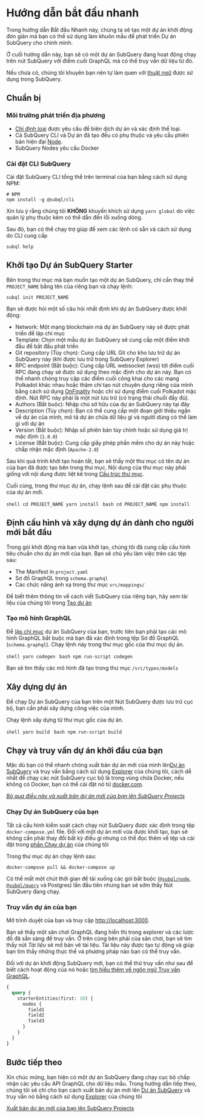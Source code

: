 # Hướng dẫn bắt đầu nhanh

Trong hướng dẫn Bắt đầu Nhanh này, chúng ta sẽ tạo một dự án khởi động đơn giản mà bạn có thể sử dụng làm khuôn mẫu để phát triển Dự án SubQuery cho chính mình.

Ở cuối hướng dẫn này, bạn sẽ có một dự án SubQuery đang hoạt động chạy trên nút SubQuery với điểm cuối GraphQL mà có thể truy vấn dữ liệu từ đó.

Nếu chưa có, chúng tôi khuyên bạn nên tự làm quen với [thuật ngữ](../#terminology) được sử dụng trong SubQuery.

## Chuẩn bị

### Môi trường phát triển địa phương

- [Chỉ định loại](https://www.typescriptlang.org/) được yêu cầu để biên dịch dự án và xác định thể loại.
- Cả SubQuery CLI và Dự án đã tạo đều có phụ thuộc và yêu cầu phiên bản hiện đại [Node](https://nodejs.org/en/).
- SubQuery Nodes yêu cầu Docker

### Cài đặt CLI SubQuery

Cài đặt SubQuery CLI tổng thể trên terminal của bạn bằng cách sử dụng NPM:

```shell
# NPM
npm install -g @subql/cli
```

Xin lưu ý rằng chúng tôi **KHÔNG** khuyến khích sử dụng `yarn global` do việc quản lý phụ thuộc kém có thể dẫn đến lỗi xuống dòng.

Sau đó, bạn có thể chạy trợ giúp để xem các lệnh có sẵn và cách sử dụng do CLI cung cấp

```shell
subql help
```

## Khởi tạo Dự án SubQuery Starter

Bên trong thư mục mà bạn muốn tạo một dự án SubQuery, chỉ cần thay thế `PROJECT_NAME` bằng tên của riêng bạn và chạy lệnh:

```shell
subql init PROJECT_NAME
```

Bạn sẽ được hỏi một số câu hỏi nhất định khi dự án SubQuery được khởi động:

- Network: Một mạng blockchain mà dự án SubQuery này sẽ được phát triển để lập chỉ mục
- Template: Chọn một mẫu dự án SubQuery sẽ cung cấp một điểm khởi đầu để bắt đầu phát triển
- Git repository (Tùy chọn): Cung cấp URL Git cho kho lưu trữ dự án SubQuery này (khi được lưu trữ trong SubQuery Explorer)
- RPC endpoint (Bắt buộc): Cung cấp URL websocket (wss) tới điểm cuối RPC đang chạy sẽ được sử dụng theo mặc định cho dự án này. Bạn có thể nhanh chóng truy cập các điểm cuối công khai cho các mạng Polkadot khác nhau hoặc thậm chí tạo nút chuyên dụng riêng của mình bằng cách sử dụng [OnFinality](https://app.onfinality.io) hoặc chỉ sử dụng điểm cuối Polkadot mặc định. Nút RPC này phải là một nút lưu trữ (có trạng thái chuỗi đầy đủ).
- Authors (Bắt buộc): Nhập chủ sở hữu của dự án SubQuery này tại đây
- Description (Tùy chọn): Bạn có thể cung cấp một đoạn giới thiệu ngắn về dự án của mình, mô tả dự án chứa dữ liệu gì và người dùng có thể làm gì với dự án
- Version (Bắt buộc): Nhập số phiên bản tùy chỉnh hoặc sử dụng giá trị mặc định (`1.0.0`)
- License (Bắt buộc): Cung cấp giấy phép phần mềm cho dự án này hoặc chấp nhận mặc định (`Apache-2.0`)

Sau khi quá trình khởi tạo hoàn tất, bạn sẽ thấy một thư mục có tên dự án của bạn đã được tạo bên trong thư mục. Nội dung của thư mục này phải giống với nội dung được liệt kê trong [Cấu trúc thư mục](../create/introduction.md#directory-structure).

Cuối cùng, trong thư mục dự án, chạy lệnh sau để cài đặt các phụ thuộc của dự án mới.

<CodeGroup> <CodeGroupItem title="YARN" active> ```shell cd PROJECT_NAME yarn install ``` </CodeGroupItem>
<CodeGroupItem title="NPM"> ```bash cd PROJECT_NAME npm install ``` </CodeGroupItem> </CodeGroup>

## Định cấu hình và xây dựng dự án dành cho người mới bắt đầu

Trong gói khởi động mà bạn vừa khởi tạo, chúng tôi đã cung cấp cấu hình tiêu chuẩn cho dự án mới của bạn. Bạn sẽ chủ yếu làm việc trên các tệp sau:

- The Manifest in `project.yaml`
- Sơ đồ GraphQL trong `schema.graphql`
- Các chức năng ánh xạ trong thư mục `src/mappings/`

Để biết thêm thông tin về cách viết SubQuery của riêng bạn, hãy xem tài liệu của chúng tôi trong [Tạo dự án](../create/introduction.md)

### Tạo mô hình GraphQL

Để [lập chỉ mục](../run/run.md) dự án SubQuery của bạn, trước tiên bạn phải tạo các mô hình GraphQL bắt buộc mà bạn đã xác định trong tệp Sơ đồ GraphQL (`schema.graphql`). Chạy lệnh này trong thư mục gốc của thư mục dự án.

<CodeGroup> <CodeGroupItem title="YARN" active> ```shell yarn codegen ``` </CodeGroupItem>
<CodeGroupItem title="NPM"> ```bash npm run-script codegen ``` </CodeGroupItem> </CodeGroup>

Bạn sẽ tìm thấy các mô hình đã tạo trong thư mục `/src/types/models`

## Xây dựng dự án

Để chạy Dự án SubQuery của bạn trên một Nút SubQuery được lưu trữ cục bộ, bạn cần phải xây dựng công việc của mình.

Chạy lệnh xây dựng từ thư mục gốc của dự án.

<CodeGroup> <CodeGroupItem title="YARN" active> ```shell yarn build ``` </CodeGroupItem>
<CodeGroupItem title="NPM"> ```bash npm run-script build ``` </CodeGroupItem> </CodeGroup>

## Chạy và truy vấn dự án khởi đầu của bạn

Mặc dù bạn có thể nhanh chóng xuất bản dự án mới của mình lên[Dự án SubQuery](https://project.subquery.network) và truy vấn bằng cách sử dụng [Explorer](https://explorer.subquery.network) của chúng tôi, cách dễ nhất để chạy các nút SubQuery cục bộ là trong vùng chứa Docker, nếu không  có Docker, bạn có thể cài đặt nó từ [docker.com](https://docs.docker.com/get-docker/).

[_Bỏ qua điều này và xuất bản dự án mới của bạn lên SubQuery Projects_](../publish/publish.md)

### Chạy Dự án SubQuery của bạn

Tất cả cấu hình kiểm soát cách chạy nút SubQuery được xác định trong tệp `docker-compose.yml` file. Đối với một dự án mới vừa được khởi tạo, bạn sẽ không cần phải thay đổi bất kỳ điều gì nhưng có thể đọc thêm về tệp và cài đặt trong [phần Chạy dự án](../run/run.md) của chúng tôi

Trong thư mục dự án chạy lệnh sau:

```shell
docker-compose pull && docker-compose up
```

Có thể mất một chút thời gian để tải xuống các gói bắt buộc ([`@subql/node`](https://www.npmjs.com/package/@subql/node), [`@subql/query`](https://www.npmjs.com/package/@subql/query) và Postgres) lần đầu tiên nhưng bạn sẽ sớm thấy Nút SubQuery đang chạy.

### Truy vấn dự án của bạn

Mở trình duyệt của bạn và truy cập [ http://localhost:3000](http://localhost:3000).

Bạn sẽ thấy một sân chơi GraphQL đang hiển thị trong explorer và các lược đồ đã sẵn sàng để truy vấn. Ở trên cùng bên phải của sân chơi, bạn sẽ tìm thấy nút _Tài liệu_ sẽ mở bản vẽ tài liệu. Tài liệu này được tạo tự động và giúp bạn tìm thấy những thực thể và phương pháp nào bạn có thể truy vấn.

Đối với dự án khởi động SubQuery mới, bạn có thể thử truy vấn như sau để biết cách hoạt động của nó hoặc [tìm hiểu thêm về ngôn ngữ Truy vấn GraphQL](../query/graphql.md).

```graphql
{
  query {
    starterEntities(first: 10) {
      nodes {
        field1
        field2
        field3
      }
    }
  }
}
```

## Bước tiếp theo

Xin chúc mừng, bạn hiện có một dự án SubQuery đang chạy cục bộ chấp nhận các yêu cầu API GraphQL cho dữ liệu mẫu. Trong hướng dẫn tiếp theo, chúng tôi sẽ chỉ cho bạn cách xuất bản dự án mới lên [Dự án SubQuery](https://project.subquery.network) và truy vấn nó bằng cách sử dụng [Explorer](https://explorer.subquery.network) của chúng tôi

[Xuất bản dự án mới của bạn lên SubQuery Projects](../publish/publish.md)
